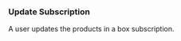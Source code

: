 ### Update Subscription

A user updates the products in a box subscription.

[shopify]: https://shopify.com
[recharge]: https://rechargepayments.com
[boxesapp]: https://boxesapp.nz

